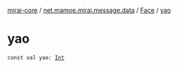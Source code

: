 [mirai-core](../../index.md) / [net.mamoe.mirai.message.data](../index.md) / [Face](index.md) / [yao](./yao.md)

# yao

`const val yao: `[`Int`](https://kotlinlang.org/api/latest/jvm/stdlib/kotlin/-int/index.html)
